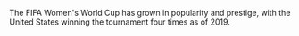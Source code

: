 The FIFA Women's World Cup has grown in popularity and prestige, with the United States winning the tournament four times as of 2019.
